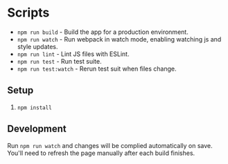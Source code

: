 # Scripts
* `npm run build` - Build the app for a production environment.
* `npm run watch` - Run webpack in watch mode, enabling watching js and style updates.
* `npm run lint` - Lint JS files with ESLint.
* `npm run test` - Run test suite.
* `npm run test:watch` - Rerun test suit when files change.

## Setup
1. `npm install`

## Development
Run `npm run watch` and changes will be complied automatically on save. You'll need to refresh the page manually after each build finishes.

